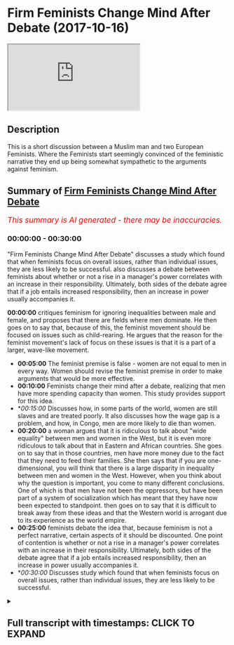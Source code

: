 # Firm Feminists Change Mind After Debate (2017-10-16)

<iframe loading='lazy' src='https://www.youtube.com/embed/Mmu0GgrKTnU'></iframe>

## Description

This is a short discussion between a Muslim man and two European Feminists. Where the Feminists start seemingly convinced of the feministic narrative they end up being somewhat sympathetic to the arguments against feminism.

## Summary of [Firm Feminists Change Mind After Debate](https://www.youtube.com/watch?v=Mmu0GgrKTnU)


*<span style="color:red; font-size:125%">This summary is AI generated - there may be inaccuracies</span>. [](/)*

### <a onclick="modifyYTiframeseektime('0')">00:00:00</a> - <a onclick="modifyYTiframeseektime('1800')">00:30:00</a>

 "Firm Feminists Change Mind After Debate" discusses a study which found that when feminists focus on overall issues, rather than individual issues, they are less likely to be successful.  also discusses a debate between feminists about whether or not a rise in a manager's power correlates with an increase in their responsibility. Ultimately, both sides of the debate agree that if a job entails increased responsibility, then an increase in power usually accompanies it.

**<a onclick="modifyYTiframeseektime('0')">00:00:00</a>** critiques feminism for ignoring inequalities between male and female, and proposes that there are fields where men dominate. He then goes on to say that, because of this, the feminist movement should be focused on issues such as child-rearing. He argues that the reason for the feminist movement's lack of focus on these issues is that it is a part of a larger, wave-like movement.
* **<a onclick="modifyYTiframeseektime('300')">00:05:00</a>** The feminist premise is false - women are not equal to men in every way. Women should revise the feminist premise in order to make arguments that would be more effective.
* **<a onclick="modifyYTiframeseektime('600')">00:10:00</a>** Feminists change their mind after a debate, realizing that men have more spending capacity than women. This study provides support for this idea.
* **<a onclick="modifyYTiframeseektime('900')">00:15:00</a>* Discusses how, in some parts of the world, women are still slaves and are treated poorly. It also discusses how the wage gap is a problem, and how, in Congo, men are more likely to die than women.
* **<a onclick="modifyYTiframeseektime('1200')">00:20:00</a>** a woman argues that it is ridiculous to talk about "wide equality" between men and women in the West, but it is even more ridiculous to talk about that in Eastern and African countries. She goes on to say that in those countries, men have more money due to the fact that they need to feed their families. She then says that if you are one-dimensional, you will think that there is a large disparity in inequality between men and women in the West. However, when you think about why the question is important, you come to many different conclusions. One of which is that men have not been the oppressors, but have been part of a system of socialization which has meant that they have now been expected to standpoint.  then goes on to say that it is difficult to break away from these ideas and that the Western world is arrogant due to its experience as the world empire.
* **<a onclick="modifyYTiframeseektime('1500')">00:25:00</a>**  feminists debate the idea that, because feminism is not a perfect narrative, certain aspects of it should be discounted. One point of contention is whether or not a rise in a manager's power correlates with an increase in their responsibility. Ultimately, both sides of the debate agree that if a job entails increased responsibility, then an increase in power usually accompanies it.
* **<a onclick="modifyYTiframeseektime('1800')">00:30:00</a>* Discusses study which found that when feminists focus on overall issues, rather than individual issues, they are less likely to be successful.

<details><summary><h2>Full transcript with timestamps: CLICK TO EXPAND</h2></summary>

<a onclick="modifyYTiframeseektime('21')">0:00:21</a> simply because why the looks of it from  
<a onclick="modifyYTiframeseektime('24')">0:00:24</a> a new perspective not as interested in  
<a onclick="modifyYTiframeseektime('26')">0:00:26</a> debates why are we more interested a  
<a onclick="modifyYTiframeseektime('34')">0:00:34</a> makeup more interested in robots no  
<a onclick="modifyYTiframeseektime('44')">0:00:44</a> reason why I'm a moisture social  
<a onclick="modifyYTiframeseektime('50')">0:00:50</a> construction or is it something that it  
<a onclick="modifyYTiframeseektime('52')">0:00:52</a> partially is like some culture I think  
<a onclick="modifyYTiframeseektime('57')">0:00:57</a> in some cultures women don't have  
<a onclick="modifyYTiframeseektime('67')">0:01:07</a> don't know about cultures where they are  
<a onclick="modifyYTiframeseektime('70')">0:01:10</a> part of debates that I did partially  
<a onclick="modifyYTiframeseektime('74')">0:01:14</a> like their disinterest is partially the  
<a onclick="modifyYTiframeseektime('77')">0:01:17</a> fault of the society that they grew up  
<a onclick="modifyYTiframeseektime('99')">0:01:39</a> that's the case this is a natural  
<a onclick="modifyYTiframeseektime('102')">0:01:42</a> reflection of who wants to do like maybe  
<a onclick="modifyYTiframeseektime('111')">0:01:51</a> some people uncomfortable about certain  
<a onclick="modifyYTiframeseektime('115')">0:01:55</a> things due to the way that was society's  
<a onclick="modifyYTiframeseektime('117')">0:01:57</a> chocolate I think you know what the same  
<a onclick="modifyYTiframeseektime('125')">0:02:05</a> country  
<a onclick="modifyYTiframeseektime('130')">0:02:10</a> can I get something allow me to  
<a onclick="modifyYTiframeseektime('133')">0:02:13</a> speculate I mean I'm not really a as a  
<a onclick="modifyYTiframeseektime('144')">0:02:24</a> result of a feministic narrative which  
<a onclick="modifyYTiframeseektime('148')">0:02:28</a> were blood yeah so feminism is an  
<a onclick="modifyYTiframeseektime('153')">0:02:33</a> ideology which forces want to think  
<a onclick="modifyYTiframeseektime('155')">0:02:35</a> about lack of equality in every single  
<a onclick="modifyYTiframeseektime('158')">0:02:38</a> segment of society so here in speaker's  
<a onclick="modifyYTiframeseektime('161')">0:02:41</a> corner a place where there's no  
<a onclick="modifyYTiframeseektime('163')">0:02:43</a> discussion there's no disagreement that  
<a onclick="modifyYTiframeseektime('167')">0:02:47</a> there's equal opportunities yeah there's  
<a onclick="modifyYTiframeseektime('169')">0:02:49</a> no discrimination in terms of the  
<a onclick="modifyYTiframeseektime('171')">0:02:51</a> population here the demographically no  
<a onclick="modifyYTiframeseektime('174')">0:02:54</a> one is saying for there's no one can  
<a onclick="modifyYTiframeseektime('176')">0:02:56</a> argue that women are not allowed in or  
<a onclick="modifyYTiframeseektime('178')">0:02:58</a> that they're not allowed these  
<a onclick="modifyYTiframeseektime('179')">0:02:59</a> opportunities why even in a place like  
<a onclick="modifyYTiframeseektime('180')">0:03:00</a> this you communist it is not as much  
<a onclick="modifyYTiframeseektime('181')">0:03:01</a> women and there's the fault of this  
<a onclick="modifyYTiframeseektime('183')">0:03:03</a> person before that person I'm just  
<a onclick="modifyYTiframeseektime('185')">0:03:05</a> saying that this is where it becomes  
<a onclick="modifyYTiframeseektime('187')">0:03:07</a> ridiculous in my opinion why because the  
<a onclick="modifyYTiframeseektime('190')">0:03:10</a> feminists ignore it  
<a onclick="modifyYTiframeseektime('192')">0:03:12</a> well if I'm a second heretic when it  
<a onclick="modifyYTiframeseektime('194')">0:03:14</a> gets to this level of insinuating that  
<a onclick="modifyYTiframeseektime('197')">0:03:17</a> every every inequality between male and  
<a onclick="modifyYTiframeseektime('202')">0:03:22</a> female is a result of social pressure  
<a onclick="modifyYTiframeseektime('205')">0:03:25</a> resolve the institution or result of men  
<a onclick="modifyYTiframeseektime('209')">0:03:29</a> even with males for somehow maybe  
<a onclick="modifyYTiframeseektime('212')">0:03:32</a> they're doing something that you know  
<a onclick="modifyYTiframeseektime('214')">0:03:34</a> they're not allowing women to progress  
<a onclick="modifyYTiframeseektime('216')">0:03:36</a> when that happens it becomes fight  
<a onclick="modifyYTiframeseektime('218')">0:03:38</a> ridiculous so here I say sometimes we  
<a onclick="modifyYTiframeseektime('222')">0:03:42</a> have to this is my proposition there are  
<a onclick="modifyYTiframeseektime('225')">0:03:45</a> some fields  
<a onclick="modifyYTiframeseektime('227')">0:03:47</a> there are some fields in humans  
<a onclick="modifyYTiframeseektime('230')">0:03:50</a> economy yeah in any given society  
<a onclick="modifyYTiframeseektime('234')">0:03:54</a> whereby men dominates that profession I  
<a onclick="modifyYTiframeseektime('238')">0:03:58</a> was just reading on BBC that women  
<a onclick="modifyYTiframeseektime('240')">0:04:00</a> dominate Madhuri there's this guy he's a  
<a onclick="modifyYTiframeseektime('243')">0:04:03</a> BBC right now this guy he came in he  
<a onclick="modifyYTiframeseektime('247')">0:04:07</a> wanted to be a midwife yeah a midwife  
<a onclick="modifyYTiframeseektime('249')">0:04:09</a> was the guy who takes me you know care  
<a onclick="modifyYTiframeseektime('251')">0:04:11</a> of pregnant women and the delivery of  
<a onclick="modifyYTiframeseektime('253')">0:04:13</a> the baby and then afterwards yeah  
<a onclick="modifyYTiframeseektime('256')">0:04:16</a> women don't demand it and sometimes they  
<a onclick="modifyYTiframeseektime('259')">0:04:19</a> reject it so in other words the consumer  
<a onclick="modifyYTiframeseektime('262')">0:04:22</a> here which is a woman because only a  
<a onclick="modifyYTiframeseektime('264')">0:04:24</a> woman can be pregnant and give birth  
<a onclick="modifyYTiframeseektime('265')">0:04:25</a> they don't want this for the most part  
<a onclick="modifyYTiframeseektime('268')">0:04:28</a> they don't feel comfortable with this  
<a onclick="modifyYTiframeseektime('269')">0:04:29</a> yeah now the feminist movement has not  
<a onclick="modifyYTiframeseektime('272')">0:04:32</a> said anything about and not said well  
<a onclick="modifyYTiframeseektime('275')">0:04:35</a> done we want we want equality in  
<a onclick="modifyYTiframeseektime('277')">0:04:37</a> mid-missouri  
<a onclick="modifyYTiframeseektime('279')">0:04:39</a> that's not really their reason to be  
<a onclick="modifyYTiframeseektime('282')">0:04:42</a> there I mean the feminist part really  
<a onclick="modifyYTiframeseektime('284')">0:04:44</a> has the same  
<a onclick="modifyYTiframeseektime('287')">0:04:47</a> yeah about issues because they have like  
<a onclick="modifyYTiframeseektime('290')">0:04:50</a> a like a wave like it's the same thing  
<a onclick="modifyYTiframeseektime('293')">0:04:53</a> you cannot the connect movement to to  
<a onclick="modifyYTiframeseektime('296')">0:04:56</a> about the DVD child it's less to do with  
<a onclick="modifyYTiframeseektime('301')">0:05:01</a> intellectual equality and like as more  
<a onclick="modifyYTiframeseektime('304')">0:05:04</a> to do with biology and if a man was  
<a onclick="modifyYTiframeseektime('307')">0:05:07</a> having like a testicular examination he  
<a onclick="modifyYTiframeseektime('310')">0:05:10</a> would probably also want someone  
<a onclick="modifyYTiframeseektime('314')">0:05:14</a> now thank you very much that's that's  
<a onclick="modifyYTiframeseektime('316')">0:05:16</a> good I agree with that of academic like  
<a onclick="modifyYTiframeseektime('324')">0:05:24</a> intellect and that our intellect base  
<a onclick="modifyYTiframeseektime('326')">0:05:26</a> and just  
<a onclick="modifyYTiframeseektime('330')">0:05:30</a> yeah I did oh you mean I think you made  
<a onclick="modifyYTiframeseektime('332')">0:05:32</a> a really really good point yeah both of  
<a onclick="modifyYTiframeseektime('334')">0:05:34</a> you made really good points I agree with  
<a onclick="modifyYTiframeseektime('335')">0:05:35</a> your point Jeff what one the situation  
<a onclick="modifyYTiframeseektime('338')">0:05:38</a> is this  
<a onclick="modifyYTiframeseektime('341')">0:05:41</a> this firmness would actually argue that  
<a onclick="modifyYTiframeseektime('345')">0:05:45</a> there should be absolute equality  
<a onclick="modifyYTiframeseektime('347')">0:05:47</a> between men aware what absolute absolute  
<a onclick="modifyYTiframeseektime('350')">0:05:50</a> equality entails is literally every  
<a onclick="modifyYTiframeseektime('353')">0:05:53</a> social political and economic factor is  
<a onclick="modifyYTiframeseektime('357')">0:05:57</a> equalized to the nth degree so  
<a onclick="modifyYTiframeseektime('359')">0:05:59</a> everything is perfect I say no we should  
<a onclick="modifyYTiframeseektime('363')">0:06:03</a> potentially have a general equality yeah  
<a onclick="modifyYTiframeseektime('366')">0:06:06</a> well not an absolute equality because  
<a onclick="modifyYTiframeseektime('367')">0:06:07</a> when you start speaking about absolute  
<a onclick="modifyYTiframeseektime('369')">0:06:09</a> equality then these examples of males  
<a onclick="modifyYTiframeseektime('372')">0:06:12</a> wanting to be examined by another male  
<a onclick="modifyYTiframeseektime('374')">0:06:14</a> available particular cancer whatever may  
<a onclick="modifyYTiframeseektime('377')">0:06:17</a> be or woman wanting to be examined by  
<a onclick="modifyYTiframeseektime('379')">0:06:19</a> another woman when it comes to giving a  
<a onclick="modifyYTiframeseektime('381')">0:06:21</a> verse or in mid-missouri or whatever  
<a onclick="modifyYTiframeseektime('383')">0:06:23</a> those arguments can't be made but me and  
<a onclick="modifyYTiframeseektime('385')">0:06:25</a> you both can see you see the value in  
<a onclick="modifyYTiframeseektime('388')">0:06:28</a> those arguments in other words the  
<a onclick="modifyYTiframeseektime('389')">0:06:29</a> feminist premise is false  
<a onclick="modifyYTiframeseektime('393')">0:06:33</a> it's true that a lot of feminists argue  
<a onclick="modifyYTiframeseektime('395')">0:06:35</a> for absolutely polity back yes Nolan or  
<a onclick="modifyYTiframeseektime('398')">0:06:38</a> I think that's also like that used to be  
<a onclick="modifyYTiframeseektime('401')">0:06:41</a> more in the old like in the 70s that's  
<a onclick="modifyYTiframeseektime('404')">0:06:44</a> what they wanted but now something I  
<a onclick="modifyYTiframeseektime('409')">0:06:49</a> read recently a very simple is their  
<a onclick="modifyYTiframeseektime('410')">0:06:50</a> family's book by magazi I thought you  
<a onclick="modifyYTiframeseektime('415')">0:06:55</a> know a taffetta Ted Ted talk speech  
<a onclick="modifyYTiframeseektime('417')">0:06:57</a> right and it's for fourteen points of  
<a onclick="modifyYTiframeseektime('419')">0:06:59</a> Communist Manifesto some tonight  
<a onclick="modifyYTiframeseektime('422')">0:07:02</a> fifteen points or 14 I remember number  
<a onclick="modifyYTiframeseektime('426')">0:07:06</a> one point that she made was that you  
<a onclick="modifyYTiframeseektime('428')">0:07:08</a> matter equally no matter what that's  
<a onclick="modifyYTiframeseektime('430')">0:07:10</a> what she said no matter what no ifs no  
<a onclick="modifyYTiframeseektime('432')">0:07:12</a> buts so in other words the way I've  
<a onclick="modifyYTiframeseektime('435')">0:07:15</a> interpreted her first point and her  
<a onclick="modifyYTiframeseektime('437')">0:07:17</a> so-called terminus manifesto is to  
<a onclick="modifyYTiframeseektime('439')">0:07:19</a> suggest that there should be an absolute  
<a onclick="modifyYTiframeseektime('441')">0:07:21</a> equality now if we're in turn this is  
<a onclick="modifyYTiframeseektime('443')">0:07:23</a> not the seventies movement or the second  
<a onclick="modifyYTiframeseektime('445')">0:07:25</a> wave feminism this is you know three  
<a onclick="modifyYTiframeseektime('448')">0:07:28</a> first century feminism I'm saying that  
<a onclick="modifyYTiframeseektime('449')">0:07:29</a> if we want to make those arguments that  
<a onclick="modifyYTiframeseektime('452')">0:07:32</a> we've made today we should we should  
<a onclick="modifyYTiframeseektime('453')">0:07:33</a> actually say we need to revise the  
<a onclick="modifyYTiframeseektime('455')">0:07:35</a> feminist premise because every time now  
<a onclick="modifyYTiframeseektime('458')">0:07:38</a> we ask question do you have to go on our  
<a onclick="modifyYTiframeseektime('459')">0:07:39</a> feminist glasses and ask the question  
<a onclick="modifyYTiframeseektime('462')">0:07:42</a> before we do so one thing is that the  
<a onclick="modifyYTiframeseektime('464')">0:07:44</a> glasses have a have a skewed in other  
<a onclick="modifyYTiframeseektime('470')">0:07:50</a> words they skew your thinking to a  
<a onclick="modifyYTiframeseektime('472')">0:07:52</a> certain direction they magnify certain  
<a onclick="modifyYTiframeseektime('474')">0:07:54</a> things we should not be magnified and  
<a onclick="modifyYTiframeseektime('475')">0:07:55</a> they reduce sentence we should not be  
<a onclick="modifyYTiframeseektime('477')">0:07:57</a> reduced because this mug would my point  
<a onclick="modifyYTiframeseektime('480')">0:08:00</a> I think that you're saying that  
<a onclick="modifyYTiframeseektime('485')">0:08:05</a> because much of the feminist movement is  
<a onclick="modifyYTiframeseektime('488')">0:08:08</a> not really in the institutions somehow  
<a onclick="modifyYTiframeseektime('491')">0:08:11</a> they have entered the most the  
<a onclick="modifyYTiframeseektime('498')">0:08:18</a> high-class line mr. oh yeah  
<a onclick="modifyYTiframeseektime('500')">0:08:20</a> have allowed them to be like Dettol  
<a onclick="modifyYTiframeseektime('504')">0:08:24</a> really hot I mean you can't really talk  
<a onclick="modifyYTiframeseektime('507')">0:08:27</a> about the quality and and see what is  
<a onclick="modifyYTiframeseektime('512')">0:08:32</a> biologically linked to the women and  
<a onclick="modifyYTiframeseektime('515')">0:08:35</a> what is not and what is those opposed  
<a onclick="modifyYTiframeseektime('521')">0:08:41</a> down in America in the demographical  
<a onclick="modifyYTiframeseektime('523')">0:08:43</a> perspective were 85 percent of women  
<a onclick="modifyYTiframeseektime('526')">0:08:46</a> disassociated with the feminist movement  
<a onclick="modifyYTiframeseektime('528')">0:08:48</a> so from the demographic perspective I  
<a onclick="modifyYTiframeseektime('530')">0:08:50</a> don't think that people are feminists by  
<a onclick="modifyYTiframeseektime('532')">0:08:52</a> Lodge but the point of our institution  
<a onclick="modifyYTiframeseektime('534')">0:08:54</a> has definitely changed Semitism Kennedy  
<a onclick="modifyYTiframeseektime('539')">0:08:59</a> and Johnson right America they actually  
<a onclick="modifyYTiframeseektime('543')">0:09:03</a> put her law equality legislation 96 a  
<a onclick="modifyYTiframeseektime('546')">0:09:06</a> few nights until Joe Johnson drains it  
<a onclick="modifyYTiframeseektime('550')">0:09:10</a> was a range of legislation I was before  
<a onclick="modifyYTiframeseektime('551')">0:09:11</a> and continue to purport in this country  
<a onclick="modifyYTiframeseektime('553')">0:09:13</a> 1998 equality act another so these  
<a onclick="modifyYTiframeseektime('559')">0:09:19</a> things are influenced by the public  
<a onclick="modifyYTiframeseektime('561')">0:09:21</a> school who can say they're not and I  
<a onclick="modifyYTiframeseektime('563')">0:09:23</a> think that there is a reason for it to  
<a onclick="modifyYTiframeseektime('565')">0:09:25</a> be in place not saying it's a bad thing  
<a onclick="modifyYTiframeseektime('567')">0:09:27</a> actually that's a bad thing why I'm  
<a onclick="modifyYTiframeseektime('569')">0:09:29</a> saying is that when we start insisting  
<a onclick="modifyYTiframeseektime('571')">0:09:31</a> on equality on every big and small thing  
<a onclick="modifyYTiframeseektime('574')">0:09:34</a> we start to fall into problems when we  
<a onclick="modifyYTiframeseektime('577')">0:09:37</a> start going into the nuances on society  
<a onclick="modifyYTiframeseektime('579')">0:09:39</a> like things like memory you need to get  
<a onclick="modifyYTiframeseektime('585')">0:09:45</a> over the bigger issues first or like  
<a onclick="modifyYTiframeseektime('587')">0:09:47</a> equality of pay and things that are  
<a onclick="modifyYTiframeseektime('590')">0:09:50</a> still a huge problem before they will  
<a onclick="modifyYTiframeseektime('593')">0:09:53</a> pay the problem yes somehow you need to  
<a onclick="modifyYTiframeseektime('598')">0:09:58</a> give it up to the so where is the  
<a onclick="modifyYTiframeseektime('604')">0:10:04</a> quality of problem where is that problem  
<a onclick="modifyYTiframeseektime('606')">0:10:06</a> in America in Germany in Germany has  
<a onclick="modifyYTiframeseektime('608')">0:10:08</a> also on how ordinal all of you come to  
<a onclick="modifyYTiframeseektime('610')">0:10:10</a> that conclusion so I know America  
<a onclick="modifyYTiframeseektime('613')">0:10:13</a> actually forced a lot of companies in  
<a onclick="modifyYTiframeseektime('616')">0:10:16</a> Germany to start hiring more women into  
<a onclick="modifyYTiframeseektime('618')">0:10:18</a> CEO positions and it was not enforced  
<a onclick="modifyYTiframeseektime('622')">0:10:22</a> enough and so even by the end of the  
<a onclick="modifyYTiframeseektime('624')">0:10:24</a> year there were less women in the CEO  
<a onclick="modifyYTiframeseektime('626')">0:10:26</a> positions than there by law should have  
<a onclick="modifyYTiframeseektime('629')">0:10:29</a> been  
<a onclick="modifyYTiframeseektime('632')">0:10:32</a> well I want to tell you is that there's  
<a onclick="modifyYTiframeseektime('633')">0:10:33</a> an interesting book there's two books at  
<a onclick="modifyYTiframeseektime('636')">0:10:36</a> this guy's written which I actually  
<a onclick="modifyYTiframeseektime('637')">0:10:37</a> recommend him there is worried feral  
<a onclick="modifyYTiframeseektime('639')">0:10:39</a> warfare in something like this between  
<a onclick="modifyYTiframeseektime('642')">0:10:42</a> the elves and  
<a onclick="modifyYTiframeseektime('643')">0:10:43</a> he wrote one book called the myth of  
<a onclick="modifyYTiframeseektime('645')">0:10:45</a> male power and he wrote another book  
<a onclick="modifyYTiframeseektime('647')">0:10:47</a> about pain but he was really very strong  
<a onclick="modifyYTiframeseektime('652')">0:10:52</a> in his analysis I believe he was talking  
<a onclick="modifyYTiframeseektime('654')">0:10:54</a> about the American context but it's also  
<a onclick="modifyYTiframeseektime('655')">0:10:55</a> the Western context what he said is that  
<a onclick="modifyYTiframeseektime('658')">0:10:58</a> basically the wage the gender wage gap  
<a onclick="modifyYTiframeseektime('661')">0:11:01</a> because of his muscle you why he says  
<a onclick="modifyYTiframeseektime('663')">0:11:03</a> that he says that when we compare men  
<a onclick="modifyYTiframeseektime('665')">0:11:05</a> and women's pain we compare like for  
<a onclick="modifyYTiframeseektime('668')">0:11:08</a> like so for example we literally look in  
<a onclick="modifyYTiframeseektime('670')">0:11:10</a> every given sector  
<a onclick="modifyYTiframeseektime('677')">0:11:17</a> we look at every given sector for things  
<a onclick="modifyYTiframeseektime('680')">0:11:20</a> like we look at what an engineer woman  
<a onclick="modifyYTiframeseektime('684')">0:11:24</a> is making compared to an engineer man  
<a onclick="modifyYTiframeseektime('686')">0:11:26</a> what engineer what a doctor woman is  
<a onclick="modifyYTiframeseektime('688')">0:11:28</a> making professor was up to man is big  
<a onclick="modifyYTiframeseektime('690')">0:11:30</a> and we look at the means of those few  
<a onclick="modifyYTiframeseektime('692')">0:11:32</a> things for the man so what he says is  
<a onclick="modifyYTiframeseektime('700')">0:11:40</a> that though he says eleven reasons why  
<a onclick="modifyYTiframeseektime('703')">0:11:43</a> actually men don't make more than women  
<a onclick="modifyYTiframeseektime('706')">0:11:46</a> he says one of them is the fact that men  
<a onclick="modifyYTiframeseektime('707')">0:11:47</a> decide to continue in what occupation  
<a onclick="modifyYTiframeseektime('710')">0:11:50</a> whereas women take maternity leave in  
<a onclick="modifyYTiframeseektime('712')">0:11:52</a> other words the experience of a man is  
<a onclick="modifyYTiframeseektime('714')">0:11:54</a> more than the experience of a woman  
<a onclick="modifyYTiframeseektime('715')">0:11:55</a> where the analysis is fair is diffic a  
<a onclick="modifyYTiframeseektime('718')">0:11:58</a> shoes and experience are the same for  
<a onclick="modifyYTiframeseektime('720')">0:12:00</a> example if I have the same  
<a onclick="modifyYTiframeseektime('722')">0:12:02</a> qualifications as you and I get a job  
<a onclick="modifyYTiframeseektime('725')">0:12:05</a> and you don't get a job I got the same  
<a onclick="modifyYTiframeseektime('727')">0:12:07</a> experiences use and that's a problem  
<a onclick="modifyYTiframeseektime('729')">0:12:09</a> that's one that's one thing the other  
<a onclick="modifyYTiframeseektime('731')">0:12:11</a> point is part-time and full-time  
<a onclick="modifyYTiframeseektime('732')">0:12:12</a> occupation to a woman choose to go on  
<a onclick="modifyYTiframeseektime('734')">0:12:14</a> part-time more often than men a third  
<a onclick="modifyYTiframeseektime('737')">0:12:17</a> thing is men decide to go to other  
<a onclick="modifyYTiframeseektime('739')">0:12:19</a> countries and other localities whereby  
<a onclick="modifyYTiframeseektime('741')">0:12:21</a> there's more traveling because for some  
<a onclick="modifyYTiframeseektime('743')">0:12:23</a> reason men generally like to travel more  
<a onclick="modifyYTiframeseektime('745')">0:12:25</a> for work for men like to do or men have  
<a onclick="modifyYTiframeseektime('749')">0:12:29</a> shown perspective to be able to work in  
<a onclick="modifyYTiframeseektime('753')">0:12:33</a> what they do survive  
<a onclick="modifyYTiframeseektime('754')">0:12:34</a> there's 11 of those I'm not going to go  
<a onclick="modifyYTiframeseektime('755')">0:12:35</a> through them but basically he goes and  
<a onclick="modifyYTiframeseektime('758')">0:12:38</a> in a lot of jobs you don't necessarily  
<a onclick="modifyYTiframeseektime('760')">0:12:40</a> enter a dangerous environment so like  
<a onclick="modifyYTiframeseektime('763')">0:12:43</a> for construction workers it's completely  
<a onclick="modifyYTiframeseektime('765')">0:12:45</a> understandable that you're a doctor like  
<a onclick="modifyYTiframeseektime('767')">0:12:47</a> you said yeah except it so we have to  
<a onclick="modifyYTiframeseektime('770')">0:12:50</a> also apply the other logic now an  
<a onclick="modifyYTiframeseektime('772')">0:12:52</a> interesting point to know is as follows  
<a onclick="modifyYTiframeseektime('774')">0:12:54</a> there's a difference and this is a  
<a onclick="modifyYTiframeseektime('775')">0:12:55</a> really powerful point that he made to  
<a onclick="modifyYTiframeseektime('777')">0:12:57</a> think about it he said there's a  
<a onclick="modifyYTiframeseektime('779')">0:12:59</a> difference between  
<a onclick="modifyYTiframeseektime('781')">0:13:01</a> next gross earnings and net spending  
<a onclick="modifyYTiframeseektime('785')">0:13:05</a> capacity okay now let me tell you what  
<a onclick="modifyYTiframeseektime('788')">0:13:08</a> we mean in most countries and most  
<a onclick="modifyYTiframeseektime('790')">0:13:10</a> civilizations and especially now even in  
<a onclick="modifyYTiframeseektime('792')">0:13:12</a> the West even in the West the second  
<a onclick="modifyYTiframeseektime('795')">0:13:15</a> time this second wave feminist movement  
<a onclick="modifyYTiframeseektime('798')">0:13:18</a> even after that we find that basically  
<a onclick="modifyYTiframeseektime('802')">0:13:22</a> men have to spend for their family  
<a onclick="modifyYTiframeseektime('805')">0:13:25</a> that's usually as a trend yeah they have  
<a onclick="modifyYTiframeseektime('807')">0:13:27</a> children they're more expected they're  
<a onclick="modifyYTiframeseektime('809')">0:13:29</a> socialized to do that now if that's the  
<a onclick="modifyYTiframeseektime('813')">0:13:33</a> case what what what Farrell was able to  
<a onclick="modifyYTiframeseektime('816')">0:13:36</a> show us and his endnotes of his book the  
<a onclick="modifyYTiframeseektime('818')">0:13:38</a> myth of her power is that when we  
<a onclick="modifyYTiframeseektime('820')">0:13:40</a> compare male and female male and female  
<a onclick="modifyYTiframeseektime('824')">0:13:44</a> spending power  
<a onclick="modifyYTiframeseektime('825')">0:13:45</a> we notice that male spending power from  
<a onclick="modifyYTiframeseektime('828')">0:13:48</a> he wrote his first book in 97 I think in  
<a onclick="modifyYTiframeseektime('831')">0:13:51</a> the second one available 2008 the same  
<a onclick="modifyYTiframeseektime('833')">0:13:53</a> book one or two editions and I think the  
<a onclick="modifyYTiframeseektime('836')">0:13:56</a> first edition you said that basically  
<a onclick="modifyYTiframeseektime('839')">0:13:59</a> woman made on average had an average  
<a onclick="modifyYTiframeseektime('842')">0:14:02</a> spending capacity of 10,000 dollars not  
<a onclick="modifyYTiframeseektime('845')">0:14:05</a> money that they make for money that they  
<a onclick="modifyYTiframeseektime('847')">0:14:07</a> can spend a year banning men made 10,000  
<a onclick="modifyYTiframeseektime('851')">0:14:11</a> women made 14,000 in other words woman  
<a onclick="modifyYTiframeseektime('854')">0:14:14</a> have women have more net spending  
<a onclick="modifyYTiframeseektime('857')">0:14:17</a> capacity than men according to this  
<a onclick="modifyYTiframeseektime('859')">0:14:19</a> study that his purport therefore we have  
<a onclick="modifyYTiframeseektime('863')">0:14:23</a> to be holistic in our economic analysis  
<a onclick="modifyYTiframeseektime('865')">0:14:25</a> I think that really the people that push  
<a onclick="modifyYTiframeseektime('867')">0:14:27</a> forward this whole gender pay disparity  
<a onclick="modifyYTiframeseektime('871')">0:14:31</a> thing people who have a disfluency real  
<a onclick="modifyYTiframeseektime('875')">0:14:35</a> at rebuilding schools a hard time  
<a onclick="modifyYTiframeseektime('876')">0:14:36</a> understanding economics  
<a onclick="modifyYTiframeseektime('879')">0:14:39</a> but if you if you like look at the  
<a onclick="modifyYTiframeseektime('882')">0:14:42</a> spending again on another level women  
<a onclick="modifyYTiframeseektime('884')">0:14:44</a> buying must've food for the household  
<a onclick="modifyYTiframeseektime('886')">0:14:46</a> because they're expected to be cooks and  
<a onclick="modifyYTiframeseektime('889')">0:14:49</a> things like that or they have we say  
<a onclick="modifyYTiframeseektime('897')">0:14:57</a> that men have been in most cultures in  
<a onclick="modifyYTiframeseektime('899')">0:14:59</a> societies have been socialized feeling  
<a onclick="modifyYTiframeseektime('902')">0:15:02</a> that they have to pay for the more and  
<a onclick="modifyYTiframeseektime('905')">0:15:05</a> more women are also contributing to the  
<a onclick="modifyYTiframeseektime('907')">0:15:07</a> household yeah I'm saying that's not  
<a onclick="modifyYTiframeseektime('909')">0:15:09</a> happening definitely the Western world  
<a onclick="modifyYTiframeseektime('910')">0:15:10</a> has somebody now when we go east that's  
<a onclick="modifyYTiframeseektime('913')">0:15:13</a> happening less and less and this is  
<a onclick="modifyYTiframeseektime('914')">0:15:14</a> where the problem is I love people say  
<a onclick="modifyYTiframeseektime('916')">0:15:16</a> that well look at the other parts of the  
<a onclick="modifyYTiframeseektime('918')">0:15:18</a> world ok Africa look at Asia China  
<a onclick="modifyYTiframeseektime('920')">0:15:20</a> places  
<a onclick="modifyYTiframeseektime('939')">0:15:39</a> so yeah point to you know and most of us  
<a onclick="modifyYTiframeseektime('943')">0:15:43</a> wanna make this point and most of the  
<a onclick="modifyYTiframeseektime('945')">0:15:45</a> permanent analyses that I've come across  
<a onclick="modifyYTiframeseektime('947')">0:15:47</a> I've always seen them and this is what  
<a onclick="modifyYTiframeseektime('949')">0:15:49</a> similar what others have said devotee  
<a onclick="modifyYTiframeseektime('952')">0:15:52</a> Baba Covenant will report  
<a onclick="modifyYTiframeseektime('957')">0:15:57</a> feminine mystique and all of these books  
<a onclick="modifyYTiframeseektime('959')">0:15:59</a> which are the seminal works talking  
<a onclick="modifyYTiframeseektime('961')">0:16:01</a> about Mike no line of books or radical  
<a onclick="modifyYTiframeseektime('965')">0:16:05</a> books about mainstream feminist book the  
<a onclick="modifyYTiframeseektime('968')">0:16:08</a> boy  
<a onclick="modifyYTiframeseektime('968')">0:16:08</a> the majority of them which I've read  
<a onclick="modifyYTiframeseektime('970')">0:16:10</a> always make this comparison which makes  
<a onclick="modifyYTiframeseektime('972')">0:16:12</a> me quite angry actually you know what  
<a onclick="modifyYTiframeseektime('975')">0:16:15</a> comparison is the makes comparison  
<a onclick="modifyYTiframeseektime('977')">0:16:17</a> between these women and stay please  
<a onclick="modifyYTiframeseektime('979')">0:16:19</a> basic obscene effects Simone de Beauvoir  
<a onclick="modifyYTiframeseektime('982')">0:16:22</a> actually goes as far as talk about black  
<a onclick="modifyYTiframeseektime('984')">0:16:24</a> slave now why does that make the upset  
<a onclick="modifyYTiframeseektime('989')">0:16:29</a> because actually  
<a onclick="modifyYTiframeseektime('991')">0:16:31</a> the meeting and demoralizing clothes  
<a onclick="modifyYTiframeseektime('997')">0:16:37</a> black people they were forced and then  
<a onclick="modifyYTiframeseektime('1000')">0:16:40</a> they were whipped  
<a onclick="modifyYTiframeseektime('1001')">0:16:41</a> they were raped things that don't happen  
<a onclick="modifyYTiframeseektime('1003')">0:16:43</a> to women on a regular basis I'm sorry  
<a onclick="modifyYTiframeseektime('1006')">0:16:46</a> they just don't we're gonna don't get  
<a onclick="modifyYTiframeseektime('1007')">0:16:47</a> ripped either ways that black people  
<a onclick="modifyYTiframeseektime('1009')">0:16:49</a> were whipped don't get killed they don't  
<a onclick="modifyYTiframeseektime('1010')">0:16:50</a> get separated a family a child she's  
<a onclick="modifyYTiframeseektime('1021')">0:17:01</a> engaged a marriage  
<a onclick="modifyYTiframeseektime('1022')">0:17:02</a> I wonder what find a way if you look at  
<a onclick="modifyYTiframeseektime('1024')">0:17:04</a> one of my interviews online in French  
<a onclick="modifyYTiframeseektime('1026')">0:17:06</a> much translated into English yeah that  
<a onclick="modifyYTiframeseektime('1028')">0:17:08</a> interview she says that she's against  
<a onclick="modifyYTiframeseektime('1032')">0:17:12</a> Mary she was never married before she's  
<a onclick="modifyYTiframeseektime('1034')">0:17:14</a> actually she believes that she's got a  
<a onclick="modifyYTiframeseektime('1035')">0:17:15</a> chapter in a book for marriage she talks  
<a onclick="modifyYTiframeseektime('1038')">0:17:18</a> about how marriage is an impressive  
<a onclick="modifyYTiframeseektime('1039')">0:17:19</a> institution and she's never been married  
<a onclick="modifyYTiframeseektime('1042')">0:17:22</a> and she feels this liberating to never  
<a onclick="modifyYTiframeseektime('1044')">0:17:24</a> get married like this women continue to  
<a onclick="modifyYTiframeseektime('1046')">0:17:26</a> get anyway one thing is this  
<a onclick="modifyYTiframeseektime('1051')">0:17:31</a> not only is it demoralizing but if there  
<a onclick="modifyYTiframeseektime('1053')">0:17:33</a> was going to be any kind of analysis  
<a onclick="modifyYTiframeseektime('1055')">0:17:35</a> between slave and someone in the  
<a onclick="modifyYTiframeseektime('1059')">0:17:39</a> household that would have to be the man  
<a onclick="modifyYTiframeseektime('1060')">0:17:40</a> especially in the eastern world let me  
<a onclick="modifyYTiframeseektime('1062')">0:17:42</a> explain myself  
<a onclick="modifyYTiframeseektime('1062')">0:17:42</a> let me explain so we're talking about  
<a onclick="modifyYTiframeseektime('1064')">0:17:44</a> muscle if you will if we now transport  
<a onclick="modifyYTiframeseektime('1069')">0:17:49</a> ourselves when London speakers corner we  
<a onclick="modifyYTiframeseektime('1072')">0:17:52</a> go into a transportation machine or go  
<a onclick="modifyYTiframeseektime('1074')">0:17:54</a> to a plane and we're going to go - I  
<a onclick="modifyYTiframeseektime('1076')">0:17:56</a> don't know Kenya one of the African  
<a onclick="modifyYTiframeseektime('1079')">0:17:59</a> country swaps are in African countries  
<a onclick="modifyYTiframeseektime('1080')">0:18:00</a> Kenya let's go somewhere deeper Zimbabwe  
<a onclick="modifyYTiframeseektime('1083')">0:18:03</a> yeah go to any of those countries you'll  
<a onclick="modifyYTiframeseektime('1087')">0:18:07</a> find small Congo Congo is a good example  
<a onclick="modifyYTiframeseektime('1089')">0:18:09</a> yeah especially in some areas  
<a onclick="modifyYTiframeseektime('1092')">0:18:12</a> go to Congo you'll find smooth men small  
<a onclick="modifyYTiframeseektime('1095')">0:18:15</a> boys actually the age of seven years of  
<a onclick="modifyYTiframeseektime('1098')">0:18:18</a> tying the world of work where you know  
<a onclick="modifyYTiframeseektime('1100')">0:18:20</a> here that have you know yet three or  
<a onclick="modifyYTiframeseektime('1103')">0:18:23</a> something for those kids here in the  
<a onclick="modifyYTiframeseektime('1106')">0:18:26</a> Congo they have to start mining yeah  
<a onclick="modifyYTiframeseektime('1108')">0:18:28</a> those those kids that start mining at  
<a onclick="modifyYTiframeseektime('1112')">0:18:32</a> the age of seven and continue doing so  
<a onclick="modifyYTiframeseektime('1113')">0:18:33</a> until they're 47 we're in Congo I think  
<a onclick="modifyYTiframeseektime('1117')">0:18:37</a> their life expectancy is 50 or something  
<a onclick="modifyYTiframeseektime('1118')">0:18:38</a> one of the lowest in the world  
<a onclick="modifyYTiframeseektime('1122')">0:18:42</a> think about it to feed his family that  
<a onclick="modifyYTiframeseektime('1125')">0:18:45</a> person has to go to different villages  
<a onclick="modifyYTiframeseektime('1127')">0:18:47</a> and fetch different places I don't  
<a onclick="modifyYTiframeseektime('1129')">0:18:49</a> consider that bus depressing his wife  
<a onclick="modifyYTiframeseektime('1134')">0:18:54</a> that guy he is the slave owner and the  
<a onclick="modifyYTiframeseektime('1137')">0:18:57</a> woman in his house with this name I say  
<a onclick="modifyYTiframeseektime('1140')">0:19:00</a> if there's any slave is him they might  
<a onclick="modifyYTiframeseektime('1144')">0:19:04</a> have some privileges I mean what the  
<a onclick="modifyYTiframeseektime('1155')">0:19:15</a> David can receive always what Hyundai  
<a onclick="modifyYTiframeseektime('1158')">0:19:18</a> perspective there  
<a onclick="modifyYTiframeseektime('1159')">0:19:19</a> that women to be with them four hours a  
<a onclick="modifyYTiframeseektime('1164')">0:19:24</a> day or something yeah  
<a onclick="modifyYTiframeseektime('1165')">0:19:25</a> well 13 14 let's be perfect I mean sorry  
<a onclick="modifyYTiframeseektime('1167')">0:19:27</a> the but not on the field but what I'm  
<a onclick="modifyYTiframeseektime('1174')">0:19:34</a> saying is that's the pop yes you're  
<a onclick="modifyYTiframeseektime('1176')">0:19:36</a> right but let me be a double dad okay  
<a onclick="modifyYTiframeseektime('1178')">0:19:38</a> for a bit  
<a onclick="modifyYTiframeseektime('1178')">0:19:38</a> the older is working at the household  
<a onclick="modifyYTiframeseektime('1180')">0:19:40</a> she's safe with him he's a he's a higher  
<a onclick="modifyYTiframeseektime('1182')">0:19:42</a> risk of death he has a lower life  
<a onclick="modifyYTiframeseektime('1185')">0:19:45</a> expectancy he has a higher risk of  
<a onclick="modifyYTiframeseektime('1187')">0:19:47</a> getting diseases he has a higher risk of  
<a onclick="modifyYTiframeseektime('1189')">0:19:49</a> getting killed by one of the militias  
<a onclick="modifyYTiframeseektime('1191')">0:19:51</a> and in Congo the appellations so when  
<a onclick="modifyYTiframeseektime('1193')">0:19:53</a> they say and the news my friend the way  
<a onclick="modifyYTiframeseektime('1196')">0:19:56</a> the wage gap yeah look at the wage gap  
<a onclick="modifyYTiframeseektime('1199')">0:19:59</a> you have such a problem with you're born  
<a onclick="modifyYTiframeseektime('1200')">0:20:00</a> a woman  
<a onclick="modifyYTiframeseektime('1200')">0:20:00</a> it's ridiculous to talk about that in  
<a onclick="modifyYTiframeseektime('1202')">0:20:02</a> the West but it's even more ridiculous  
<a onclick="modifyYTiframeseektime('1204')">0:20:04</a> to talk about that in the east and in  
<a onclick="modifyYTiframeseektime('1205')">0:20:05</a> African countries why because in those  
<a onclick="modifyYTiframeseektime('1207')">0:20:07</a> countries men have more money by virtue  
<a onclick="modifyYTiframeseektime('1210')">0:20:10</a> of the fact that they need to to feed  
<a onclick="modifyYTiframeseektime('1212')">0:20:12</a> their families and they do that what  
<a onclick="modifyYTiframeseektime('1214')">0:20:14</a> have you looked at economic indicators  
<a onclick="modifyYTiframeseektime('1215')">0:20:15</a> and you listen to coming to speak on the  
<a onclick="modifyYTiframeseektime('1218')">0:20:18</a> face of it if you're one-dimensional  
<a onclick="modifyYTiframeseektime('1219')">0:20:19</a> you'll think wow what a disparity why  
<a onclick="modifyYTiframeseektime('1221')">0:20:21</a> call it wide equality we live in what  
<a onclick="modifyYTiframeseektime('1223')">0:20:23</a> your oppression we have but when you  
<a onclick="modifyYTiframeseektime('1225')">0:20:25</a> think about why the question why the  
<a onclick="modifyYTiframeseektime('1227')">0:20:27</a> all-important question wise we come to  
<a onclick="modifyYTiframeseektime('1229')">0:20:29</a> many different conclusions will show us  
<a onclick="modifyYTiframeseektime('1231')">0:20:31</a> like men have not being the oppressors  
<a onclick="modifyYTiframeseektime('1234')">0:20:34</a> and the gangsters under you know but  
<a onclick="modifyYTiframeseektime('1240')">0:20:40</a> they have been part of a system of  
<a onclick="modifyYTiframeseektime('1242')">0:20:42</a> socialization which meant that they have  
<a onclick="modifyYTiframeseektime('1244')">0:20:44</a> now been also expected  
<a onclick="modifyYTiframeseektime('1252')">0:20:52</a> standpoint  
<a onclick="modifyYTiframeseektime('1255')">0:20:55</a> it's hardly something I'm sorry by the  
<a onclick="modifyYTiframeseektime('1264')">0:21:04</a> way sometimes I start so can I get a big  
<a onclick="modifyYTiframeseektime('1266')">0:21:06</a> passion gonna say this  
<a onclick="modifyYTiframeseektime('1274')">0:21:14</a> I know it's difficult what about talking  
<a onclick="modifyYTiframeseektime('1277')">0:21:17</a> about let me tell you what  
<a onclick="modifyYTiframeseektime('1280')">0:21:20</a> it's difficult to break away from wait  
<a onclick="modifyYTiframeseektime('1284')">0:21:24</a> for a post enlightenment we could even  
<a onclick="modifyYTiframeseektime('1287')">0:21:27</a> call it let's be honest a post-colonial  
<a onclick="modifyYTiframeseektime('1288')">0:21:28</a> mentality  
<a onclick="modifyYTiframeseektime('1289')">0:21:29</a> what do I mean by that the ideas of the  
<a onclick="modifyYTiframeseektime('1292')">0:21:32</a> Western world are so ingrained into our  
<a onclick="modifyYTiframeseektime('1294')">0:21:34</a> psyche that when we want me to drop  
<a onclick="modifyYTiframeseektime('1297')">0:21:37</a> morality feminism racism this stuff some  
<a onclick="modifyYTiframeseektime('1303')">0:21:43</a> of it is completely right we'll  
<a onclick="modifyYTiframeseektime('1305')">0:21:45</a> completely against racism we don't we  
<a onclick="modifyYTiframeseektime('1307')">0:21:47</a> believe in a general equality between  
<a onclick="modifyYTiframeseektime('1308')">0:21:48</a> men a woman right but you have to start  
<a onclick="modifyYTiframeseektime('1311')">0:21:51</a> being more critical yeah I think I'll be  
<a onclick="modifyYTiframeseektime('1315')">0:21:55</a> honest with you the Western world is  
<a onclick="modifyYTiframeseektime('1316')">0:21:56</a> arrogant now why because after the Cold  
<a onclick="modifyYTiframeseektime('1320')">0:22:00</a> War and you know more about this after  
<a onclick="modifyYTiframeseektime('1327')">0:22:07</a> 91 listen tonight onwards yeah there's a  
<a onclick="modifyYTiframeseektime('1330')">0:22:10</a> superpower in the world there's a huge  
<a onclick="modifyYTiframeseektime('1333')">0:22:13</a> Avenue the American hegemony yeah that  
<a onclick="modifyYTiframeseektime('1336')">0:22:16</a> superpower has taken the ideas from the  
<a onclick="modifyYTiframeseektime('1339')">0:22:19</a> arrival period and is now pumping them  
<a onclick="modifyYTiframeseektime('1341')">0:22:21</a> to the rest of the world  
<a onclick="modifyYTiframeseektime('1343')">0:22:23</a> that's almost I don't see why people  
<a onclick="modifyYTiframeseektime('1345')">0:22:25</a> should be arrogant about the fact that  
<a onclick="modifyYTiframeseektime('1347')">0:22:27</a> there's a super-powerful United America  
<a onclick="modifyYTiframeseektime('1348')">0:22:28</a> why if the history is the shortest lived  
<a onclick="modifyYTiframeseektime('1352')">0:22:32</a> so far youngest super powers ever live  
<a onclick="modifyYTiframeseektime('1355')">0:22:35</a> empires that look at empires that have  
<a onclick="modifyYTiframeseektime('1358')">0:22:38</a> lived in the past look at for example  
<a onclick="modifyYTiframeseektime('1360')">0:22:40</a> the monkeys look at the Ottoman Empire  
<a onclick="modifyYTiframeseektime('1363')">0:22:43</a> for 1453 it's just another Empire 25  
<a onclick="modifyYTiframeseektime('1371')">0:22:51</a> years and now America thinks has got  
<a onclick="modifyYTiframeseektime('1373')">0:22:53</a> everything right and the West things has  
<a onclick="modifyYTiframeseektime('1375')">0:22:55</a> got everything right all of its ideas  
<a onclick="modifyYTiframeseektime('1377')">0:22:57</a> are the ultimate truth and all of the  
<a onclick="modifyYTiframeseektime('1379')">0:22:59</a> other ideas are not right what we have  
<a onclick="modifyYTiframeseektime('1383')">0:23:03</a> to do is we have to be more critical  
<a onclick="modifyYTiframeseektime('1384')">0:23:04</a> than that just because America is  
<a onclick="modifyYTiframeseektime('1385')">0:23:05</a> experiencing its turn as the world  
<a onclick="modifyYTiframeseektime('1388')">0:23:08</a> empire it doesn't mean to say that it's  
<a onclick="modifyYTiframeseektime('1390')">0:23:10</a> ideologies and the ideologies are far  
<a onclick="modifyYTiframeseektime('1392')">0:23:12</a> from it that much from it are the  
<a onclick="modifyYTiframeseektime('1395')">0:23:15</a> correct ideologies we have to think  
<a onclick="modifyYTiframeseektime('1396')">0:23:16</a> people in there  
<a onclick="modifyYTiframeseektime('1399')">0:23:19</a> I'm actually I guess some ideologist  
<a onclick="modifyYTiframeseektime('1401')">0:23:21</a> coming somebody else yeah but I think  
<a onclick="modifyYTiframeseektime('1404')">0:23:24</a> that actually you  
<a onclick="modifyYTiframeseektime('1407')">0:23:27</a> the feminist view you get to realize  
<a onclick="modifyYTiframeseektime('1410')">0:23:30</a> that there's no only one way of feminism  
<a onclick="modifyYTiframeseektime('1412')">0:23:32</a> yes liberal feminism there are lots of  
<a onclick="modifyYTiframeseektime('1417')">0:23:37</a> different  
<a onclick="modifyYTiframeseektime('1420')">0:23:40</a> I know talking about what we're talking  
<a onclick="modifyYTiframeseektime('1423')">0:23:43</a> about we're talking about  
<a onclick="modifyYTiframeseektime('1425')">0:23:45</a> I think that you're right about the  
<a onclick="modifyYTiframeseektime('1428')">0:23:48</a> things of a  
<a onclick="modifyYTiframeseektime('1430')">0:23:50</a> the men are the ones will usually go to  
<a onclick="modifyYTiframeseektime('1433')">0:23:53</a> the  
<a onclick="modifyYTiframeseektime('1435')">0:23:55</a> the most dangerous somehow some feminist  
<a onclick="modifyYTiframeseektime('1440')">0:24:00</a> movements they are trying to deal with  
<a onclick="modifyYTiframeseektime('1442')">0:24:02</a> that I mean to end with those  
<a onclick="modifyYTiframeseektime('1444')">0:24:04</a> relationships I know that the posterity  
<a onclick="modifyYTiframeseektime('1448')">0:24:08</a> what that was a to the planter Kate is  
<a onclick="modifyYTiframeseektime('1450')">0:24:10</a> not always beautiful but why is it that  
<a onclick="modifyYTiframeseektime('1460')">0:24:20</a> you're not I mean why is it that you're  
<a onclick="modifyYTiframeseektime('1463')">0:24:23</a> not comfortable talking about feminism  
<a onclick="modifyYTiframeseektime('1466')">0:24:26</a> if they are trying to end up with those  
<a onclick="modifyYTiframeseektime('1468')">0:24:28</a> relations I mean they are in the same  
<a onclick="modifyYTiframeseektime('1470')">0:24:30</a> comfortable joints I mean I like why  
<a onclick="modifyYTiframeseektime('1473')">0:24:33</a> don't you join the feminism  
<a onclick="modifyYTiframeseektime('1475')">0:24:35</a> in that way tell you why because I don't  
<a onclick="modifyYTiframeseektime('1478')">0:24:38</a> agree with the narrative women's rights  
<a onclick="modifyYTiframeseektime('1485')">0:24:45</a> I'm a hundred percent for that yeah I'll  
<a onclick="modifyYTiframeseektime('1488')">0:24:48</a> talk about that way what does like  
<a onclick="modifyYTiframeseektime('1490')">0:24:50</a> women's rights include for you  
<a onclick="modifyYTiframeseektime('1494')">0:24:54</a> feminism does not have the monopoly on  
<a onclick="modifyYTiframeseektime('1497')">0:24:57</a> who is right there is a panoply of  
<a onclick="modifyYTiframeseektime('1500')">0:25:00</a> different systems out there ideology is  
<a onclick="modifyYTiframeseektime('1502')">0:25:02</a> all of which you can't discount the  
<a onclick="modifyYTiframeseektime('1508')">0:25:08</a> fight for women's rights just because  
<a onclick="modifyYTiframeseektime('1511')">0:25:11</a> feminism it is a it isn't a perfect  
<a onclick="modifyYTiframeseektime('1514')">0:25:14</a> narrative and it has a lot of problems  
<a onclick="modifyYTiframeseektime('1516')">0:25:16</a> like you said like discounting men's  
<a onclick="modifyYTiframeseektime('1519')">0:25:19</a> rights in that whole debate as well and  
<a onclick="modifyYTiframeseektime('1523')">0:25:23</a> so yeah I'm not saying over ISM is wrong  
<a onclick="modifyYTiframeseektime('1525')">0:25:25</a> but I'm just saying that the parts I  
<a onclick="modifyYTiframeseektime('1527')">0:25:27</a> disagree with once you're in our van  
<a onclick="modifyYTiframeseektime('1530')">0:25:30</a> I've outlined them to see what I mean  
<a onclick="modifyYTiframeseektime('1532')">0:25:32</a> yes but that point that you made about  
<a onclick="modifyYTiframeseektime('1534')">0:25:34</a> patriarchy patriarchy because the thing  
<a onclick="modifyYTiframeseektime('1538')">0:25:38</a> is this  
<a onclick="modifyYTiframeseektime('1540')">0:25:40</a> if you don't go to the city here yeah  
<a onclick="modifyYTiframeseektime('1542')">0:25:42</a> he's lucky central ECM  
<a onclick="modifyYTiframeseektime('1546')">0:25:46</a> go we go to the sea we meet one of the  
<a onclick="modifyYTiframeseektime('1550')">0:25:50</a> corporate bosses who say to the cuckoo  
<a onclick="modifyYTiframeseektime('1553')">0:25:53</a> boss how many people are you managing  
<a onclick="modifyYTiframeseektime('1560')">0:26:00</a> how many people are you managing he says  
<a onclick="modifyYTiframeseektime('1564')">0:26:04</a> in 2008 I was my 2007 I was managing  
<a onclick="modifyYTiframeseektime('1568')">0:26:08</a> four people or three people now I'm  
<a onclick="modifyYTiframeseektime('1571')">0:26:11</a> managing eight people would you agree  
<a onclick="modifyYTiframeseektime('1573')">0:26:13</a> that that's an increase in that managers  
<a onclick="modifyYTiframeseektime('1575')">0:26:15</a> power  
<a onclick="modifyYTiframeseektime('1579')">0:26:19</a> would you say that now he's managing  
<a onclick="modifyYTiframeseektime('1580')">0:26:20</a> more people therefore his power has  
<a onclick="modifyYTiframeseektime('1582')">0:26:22</a> increased would you say though his power  
<a onclick="modifyYTiframeseektime('1583')">0:26:23</a> stayed the same  
<a onclick="modifyYTiframeseektime('1589')">0:26:29</a> I'm saying if you go to a if you go to  
<a onclick="modifyYTiframeseektime('1591')">0:26:31</a> them if you go to now a corporation yeah  
<a onclick="modifyYTiframeseektime('1595')">0:26:35</a> yes you go to one of the bosses there  
<a onclick="modifyYTiframeseektime('1599')">0:26:39</a> and you ask him how many people were you  
<a onclick="modifyYTiframeseektime('1601')">0:26:41</a> managing 2008 ours managing four people  
<a onclick="modifyYTiframeseektime('1607')">0:26:47</a> 17 I'm managing a people who do not  
<a onclick="modifyYTiframeseektime('1610')">0:26:50</a> release a therefore his influence has  
<a onclick="modifyYTiframeseektime('1613')">0:26:53</a> increased his powers company now if I  
<a onclick="modifyYTiframeseektime('1634')">0:27:14</a> say this woman has to changing 2008 from  
<a onclick="modifyYTiframeseektime('1640')">0:27:20</a> 2018  
<a onclick="modifyYTiframeseektime('1642')">0:27:22</a> she has six children  
<a onclick="modifyYTiframeseektime('1646')">0:27:26</a> I mean  
<a onclick="modifyYTiframeseektime('1651')">0:27:31</a> so you're saying no but you see why is  
<a onclick="modifyYTiframeseektime('1654')">0:27:34</a> there a difference well a manager can  
<a onclick="modifyYTiframeseektime('1662')">0:27:42</a> tell people his people what to do he  
<a onclick="modifyYTiframeseektime('1664')">0:27:44</a> doesn't have to train them who doesn't  
<a onclick="modifyYTiframeseektime('1666')">0:27:46</a> have to live other consulate children  
<a onclick="modifyYTiframeseektime('1667')">0:27:47</a> what to do yes but at the same time she  
<a onclick="modifyYTiframeseektime('1669')">0:27:49</a> has to make sure that all of their needs  
<a onclick="modifyYTiframeseektime('1671')">0:27:51</a> are satisfied about a job  
<a onclick="modifyYTiframeseektime('1673')">0:27:53</a> no she doesn't have to you just have to  
<a onclick="modifyYTiframeseektime('1675')">0:27:55</a> make sure that they stay fed and for  
<a onclick="modifyYTiframeseektime('1678')">0:27:58</a> them different roles and  
<a onclick="modifyYTiframeseektime('1681')">0:28:01</a> responsibilities are different yeah  
<a onclick="modifyYTiframeseektime('1682')">0:28:02</a> the nature of the job is different  
<a onclick="modifyYTiframeseektime('1684')">0:28:04</a> however the idea of responsibility has  
<a onclick="modifyYTiframeseektime('1687')">0:28:07</a> stayed the same  
<a onclick="modifyYTiframeseektime('1688')">0:28:08</a> we go now to an old person's home  
<a onclick="modifyYTiframeseektime('1690')">0:28:10</a> hopeful to ask the person who's working  
<a onclick="modifyYTiframeseektime('1693')">0:28:13</a> the manager how many old people are you  
<a onclick="modifyYTiframeseektime('1695')">0:28:15</a> looking after there's four people I have  
<a onclick="modifyYTiframeseektime('1698')">0:28:18</a> responsibilities or four people now it's  
<a onclick="modifyYTiframeseektime('1700')">0:28:20</a> increased in say eight people  
<a onclick="modifyYTiframeseektime('1701')">0:28:21</a> the same Keukenhof same thing this now  
<a onclick="modifyYTiframeseektime('1705')">0:28:25</a> you can bring in the same kinds of  
<a onclick="modifyYTiframeseektime('1707')">0:28:27</a> responsibilities the responsibilities  
<a onclick="modifyYTiframeseektime('1709')">0:28:29</a> relationships not  
<a onclick="modifyYTiframeseektime('1712')">0:28:32</a> somehow the workers feel that their it's  
<a onclick="modifyYTiframeseektime('1716')">0:28:36</a> their responsibility to to make this  
<a onclick="modifyYTiframeseektime('1719')">0:28:39</a> company grow up and the mother is the  
<a onclick="modifyYTiframeseektime('1723')">0:28:43</a> one who cares about that you grow up  
<a onclick="modifyYTiframeseektime('1725')">0:28:45</a> I mean the mother is it's the one who  
<a onclick="modifyYTiframeseektime('1741')">0:29:01</a> cares about the children and she is the  
<a onclick="modifyYTiframeseektime('1743')">0:29:03</a> one who tries to break them up in a big  
<a onclick="modifyYTiframeseektime('1746')">0:29:06</a> way and in the company are the workers  
<a onclick="modifyYTiframeseektime('1749')">0:29:09</a> who won the ones who won in the nature  
<a onclick="modifyYTiframeseektime('1754')">0:29:14</a> of work but I'm just saying to believe  
<a onclick="modifyYTiframeseektime('1757')">0:29:17</a> look if we should be by increasing  
<a onclick="modifyYTiframeseektime('1759')">0:29:19</a> increase and increase the responsibility  
<a onclick="modifyYTiframeseektime('1764')">0:29:24</a> usually means an increase in power  
<a onclick="modifyYTiframeseektime('1768')">0:29:28</a> yeah any piece responsibility usually  
<a onclick="modifyYTiframeseektime('1771')">0:29:31</a> means the increase of power or an  
<a onclick="modifyYTiframeseektime('1772')">0:29:32</a> increase in power usually means  
<a onclick="modifyYTiframeseektime('1774')">0:29:34</a> increased responsibility yes in most  
<a onclick="modifyYTiframeseektime('1779')">0:29:39</a> economic situations an increase in power  
<a onclick="modifyYTiframeseektime('1781')">0:29:41</a> it means entails and increase  
<a onclick="modifyYTiframeseektime('1784')">0:29:44</a> responsibility if give me any job in the  
<a onclick="modifyYTiframeseektime('1787')">0:29:47</a> world any job the president president  
<a onclick="modifyYTiframeseektime('1791')">0:29:51</a> okay now his responsibilities have  
<a onclick="modifyYTiframeseektime('1794')">0:29:54</a> become laws when it became president  
<a onclick="modifyYTiframeseektime('1796')">0:29:56</a> okay so what we're saying is the same  
<a onclick="modifyYTiframeseektime('1800')">0:30:00</a> prediction of mine the home the point is  
<a onclick="modifyYTiframeseektime('1802')">0:30:02</a> that this guys  
<a onclick="modifyYTiframeseektime('1816')">0:30:16</a> power dynamic between the damaja seeded  
<a onclick="modifyYTiframeseektime('1849')">0:30:49</a> [Music]  
<a onclick="modifyYTiframeseektime('1904')">0:31:44</a> [Music]  
<a onclick="modifyYTiframeseektime('1915')">0:31:55</a> now these are I'm not saying I disagree  
<a onclick="modifyYTiframeseektime('1919')">0:31:59</a> with all your points I agree with the  
<a onclick="modifyYTiframeseektime('1922')">0:32:02</a> general equality premise I'm saying is  
<a onclick="modifyYTiframeseektime('1924')">0:32:04</a> that when we think about things I mean  
<a onclick="modifyYTiframeseektime('1944')">0:32:24</a> there are studies that have like it's  
<a onclick="modifyYTiframeseektime('1947')">0:32:27</a> true that the feminist art of is like  
<a onclick="modifyYTiframeseektime('1951')">0:32:31</a> like it's just not a very spirit like  
<a onclick="modifyYTiframeseektime('1954')">0:32:34</a> they should look at the individual  
<a onclick="modifyYTiframeseektime('1956')">0:32:36</a> issues more than like the overall issues  
<a onclick="modifyYTiframeseektime('1959')">0:32:39</a> like just focus on like that it's not a  
<a onclick="modifyYTiframeseektime('1963')">0:32:43</a> feminist cause but it's like sitted like  
<a onclick="modifyYTiframeseektime('1966')">0:32:46</a> a pause for rights in general so there's  
<a onclick="modifyYTiframeseektime('1969')">0:32:49</a> a study where they sent an application  
<a onclick="modifyYTiframeseektime('1972')">0:32:52</a> to the same the only difference was the  
<a onclick="modifyYTiframeseektime('1978')">0:32:58</a> name called the ethnic minority isn't  
<a onclick="modifyYTiframeseektime('2005')">0:33:25</a> you know yeah I'm saying that people are  
<a onclick="modifyYTiframeseektime('2011')">0:33:31</a> if a woman was applying from as a  
<a onclick="modifyYTiframeseektime('2015')">0:33:35</a> midwife job a midwife she would program  
<a onclick="modifyYTiframeseektime('2018')">0:33:38</a> positive discrimination probably  
<a onclick="modifyYTiframeseektime('2021')">0:33:41</a> preferred  
<a onclick="modifyYTiframeseektime('2033')">0:33:53</a> [Music]  
<a onclick="modifyYTiframeseektime('2045')">0:34:05</a> which are stigmatized you guys yeah  
<a onclick="modifyYTiframeseektime('2070')">0:34:30</a> thank you  
</details>
